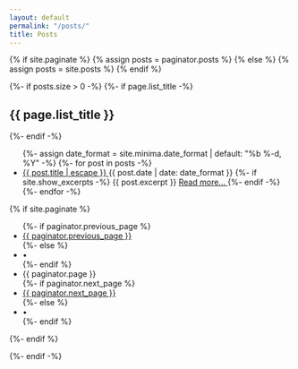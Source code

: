```yaml
---
layout: default
permalink: "/posts/"
title: Posts
---
```


{% if site.paginate %}
{% assign posts = paginator.posts %}
{% else %}
{% assign posts = site.posts %}
{% endif %}


{%- if posts.size > 0 -%}
{%- if page.list_title -%}
<h2 class="post-list-heading">{{ page.list_title }}</h2>
{%- endif -%}
<ul class="post-list">
    {%- assign date_format = site.minima.date_format | default: "%b %-d, %Y" -%}
    {%- for post in posts -%}
    <li>
        <a class="post-link" href="{{ post.url | relative_url }}">
            {{ post.title | escape }}
        </a>
        <span class="post-meta">{{ post.date | date: date_format }}</span>
        {%- if site.show_excerpts -%}
        {{ post.excerpt }}
        <a class="post-more" href="{{ post.url | relative_url }}">
            Read more...
        </a>
        {%- endif -%}
    </li>
    {%- endfor -%}
</ul>

{% if site.paginate %}
<div class="pager">
    <ul class="pagination">
        {%- if paginator.previous_page %}
        <li><a href="{{ paginator.previous_page_path | relative_url }}" class="previous-page">{{
                paginator.previous_page }}</a></li>
        {%- else %}
        <li>
            <div class="pager-edge">•</div>
        </li>
        {%- endif %}
        <li>
            <div class="current-page">{{ paginator.page }}</div>
        </li>
        {%- if paginator.next_page %}
        <li><a href="{{ paginator.next_page_path | relative_url }}" class="next-page">{{ paginator.next_page }}</a>
        </li>
        {%- else %}
        <li>
            <div class="pager-edge">•</div>
        </li>
        {%- endif %}
    </ul>
</div>
{%- endif %}

{%- endif -%}